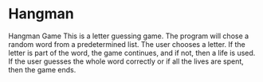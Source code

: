 # Hangman
Hangman Game
This is a letter guessing game. The program will chose a random word from a predetermined list. The user chooses a letter. If the letter is part of the word, the game continues, and if not, then a life is used. If the user guesses the whole word correctly or if all the lives are spent, then the game ends. 

